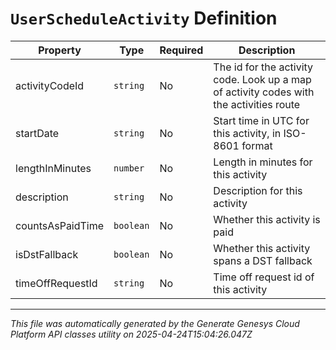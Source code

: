 # `UserScheduleActivity` Definition

| Property | Type | Required | Description |
|----------|------|----------|-------------|
| activityCodeId | `string` | No | The id for the activity code.  Look up a map of activity codes with the activities route |
| startDate | `string` | No | Start time in UTC for this activity, in ISO-8601 format |
| lengthInMinutes | `number` | No | Length in minutes for this activity |
| description | `string` | No | Description for this activity |
| countsAsPaidTime | `boolean` | No | Whether this activity is paid |
| isDstFallback | `boolean` | No | Whether this activity spans a DST fallback |
| timeOffRequestId | `string` | No | Time off request id of this activity |

---

*This file was automatically generated by the Generate Genesys Cloud Platform API classes utility on 2025-04-24T15:04:26.047Z*